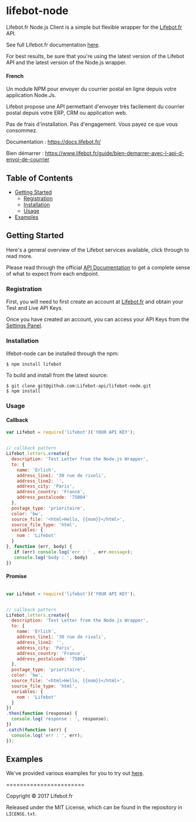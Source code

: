 # lifebot-node


Lifebot.fr Node.js Client is a simple but flexible wrapper for the [Lifebot.fr](https://www.lifebot.fr) API. 

See full Lifebot.fr documentation [here](https://docs.lifebot.fr/). 

For best results, be sure that you're using the latest version of the Lifebot API and the latest version of the Node.js wrapper.

#### French
Un module NPM pour envoyer du courrier postal en ligne depuis votre application Node.Js.

Lifebot propose une API permettant d'envoyer très facilement du courrier postal depuis votre ERP, CRM ou application web.

Pas de frais d'installation. Pas d'engagement. Vous payez ce que vous consommez.

Documentation : https://docs.lifebot.fr/

Bien démarrer : https://www.lifebot.fr/guide/bien-demarrer-avec-l-api-d-envoi-de-courrier

## Table of Contents

- [Getting Started](#getting-started)
  - [Registration](#registration)
  - [Installation](#installation)
  - [Usage](#usage)
- [Examples](#examples)

## Getting Started

Here's a general overview of the Lifebot services available, click through to read more.


Please read through the official [API Documentation](https://docs.lifebot.fr/) to get a complete sense of what to expect from each endpoint.

### Registration

First, you will need to first create an account at [Lifebot.fr](https://www.lifebot.fr/signup) and obtain your Test and Live API Keys.

Once you have created an account, you can access your API Keys from the [Settings Panel](https://www.lifebot.fr/app/dashboard/keys).


### Installation

lifebot-node can be installed through the npm:

```
$ npm install lifebot
```

To build and install from the latest source:

```
$ git clone git@github.com:Lifebot-api/lifebot-node.git
$ npm install
```

### Usage

#### Callback
```javascript
var Lifebot = require('lifebot')('YOUR API KEY');


// callback pattern
Lifebot.letters.create({
  description: 'Test Letter from the Node.js Wrapper',
  to: {
    name: 'Erlich',
    address_line1: '30 rue de rivoli',
    address_line2: '',
    address_city: 'Paris',
    address_country: 'France',
    address_postalcode: '75004'
  },
  postage_type: 'prioritaire',
  color: 'bw',
  source_file: '<html>Hello, {{nom}}</html>',
  source_file_type: 'html',
  variables: {
    nom : 'Lifebot'
  }
}, function (err, body) {
   if (err) console.log('err : ' , err.message);
   console.log('body : ', body)
})
```

#### Promise

```javascript

var Lifebot = require('lifebot')('YOUR API KEY');


// callback pattern
Lifebot.letters.create({
  description: 'Test Letter from the Node.js Wrapper',
  to: {
    name: 'Erlich',
    address_line1: '30 rue de rivoli',
    address_line2: '',
    address_city: 'Paris',
    address_country: 'France',
    address_postalcode: '75004'
  },
  postage_type: 'prioritaire',
  color: 'bw',
  source_file: '<html>Hello, {{nom}}</html>',
  source_file_type: 'html',
  variables: {
    nom : 'Lifebot'
  }
})
.then(function (response) {
  console.log('response : ', response);
})
.catch(function (err) {
  console.log('err : ', err);
});
```

## Examples

We've provided various examples for you to try out [here](https://github.com/lifebot-api/lifebot-node/tree/master/examples).


=======================

Copyright &copy; 2017 Lifebot.fr

Released under the MIT License, which can be found in the repository in `LICENSE.txt`.
